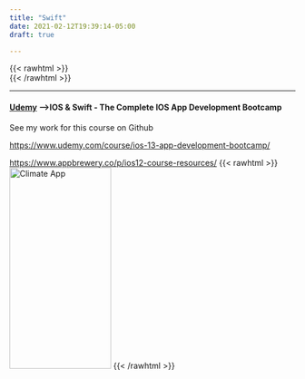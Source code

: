 ```yaml
---
title: "Swift"
date: 2021-02-12T19:39:14-05:00
draft: true

---
```

{{< rawhtml >}}
<br />
{{< /rawhtml >}}

***
#### [Udemy](https://www.udemy.com/course/ios-13-app-development-bootcamp/) -->IOS & Swift - The Complete IOS App Development Bootcamp

See my work for this course on Github

https://www.udemy.com/course/ios-13-app-development-bootcamp/

https://www.appbrewery.co/p/ios12-course-resources/
{{< rawhtml >}}
<img src="/images/swift/Climate3.gif" alt="Climate App" width ="179" height ="355"/>
{{< /rawhtml >}}
